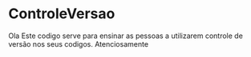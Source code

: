 # ControleVersao
Ola
Este codigo serve para ensinar as pessoas a utilizarem controle de versão nos seus codigos.
Atenciosamente
